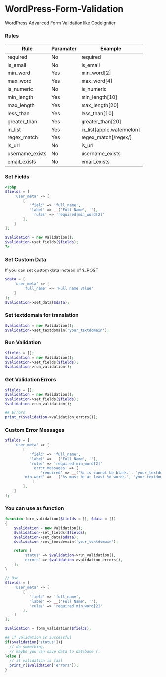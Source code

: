 # WordPress-Form-Validation
WordPress Advanced Form Validation like CodeIgniter

### Rules

| Rule            | Paramater | Example                   |
|-----------------|-----------|---------------------------|
| required        | No        | required                  |
| is_email        | No        | is_email                  |
| min_word        | Yes       | min_word[2]               |
| max_word        | Yes       | max_word[4]               |
| is_numeric      | No        | is_numeric                |
| min_length      | Yes       | min_length[10]            |
| max_length      | Yes       | max_length[20]            |
| less_than       | Yes       | less_than[10]             |
| greater_than    | Yes       | greater_than[20]          |
| in_list         | Yes       | in_list[apple,watermelon] |
| regex_match     | Yes       | regex_match[/regex/]      |
| is_url          | No        | is_url                    |
| username_exists | No        | username_exists           |
| email_exists    | No        | email_exists              |

### Set Fields
````php
<?php
$fields = [
    'user_meta' => [
        [
           'field' => 'full_name',
           'label' => __('Full Name', ''),
            'rules' => 'required|min_word[2]'
        ],
	]
];

$validation = new Validation();
$validation->set_fields($fields);
?>
````

### Set Custom Data
If you can set custom data instead of $_POST
````php
$data = [
	'user_meta' => [
		'full_name' => 'Full name value'
	]
];
$validation->set_data($data);
````

### Set textdomain for translation
````php
$validation = new Validation();
$validation->set_textdomain('your_textdomain');
````

### Run Validation
````php
$fields = [];
$validation = new Validation();
$validation->set_fields($fields);
$validation->run_validation();
````

### Get Validation Errors
````php
$fields = [];
$validation = new Validation();
$validation->set_fields($fields);
$validation->run_validation();

## Errors
print_r($validation->validation_errors());
````

### Custom Error Messages
````php
$fields = [
    'user_meta' => [
        [
           'field' => 'full_name',
           'label' => __('Full Name', ''),
           'rules' => 'required|min_word[2]'
            'error_messages' => [
                'required' => __('%s is cannot be blank.', 'your_textdomain'),
		'min_word' => __('%s must be at least %d words.', 'your_textdomain')
            ]
        ],
    ]
];
````

### You can use as function
````php
function form_validation($fields = [], $data = [])
{
    $validation = new Validation();
    $validation->set_fields($fields);
    $validation->set_data($data);
    $validation->set_textdomain('your_textdomain');

    return [
        'status' => $validation->run_validation(),
        'errors' => $validation->validation_errors(),
    ];
}

// Use
$fields = [
    'user_meta' => [
        [
           'field' => 'full_name',
           'label' => __('Full Name', ''),
           'rules' => 'required|min_word[2]'
        ],
    ]
];

$validation = form_validation($fields);

## if validation is successful
if($validation['status']){
  // do something.
  // maybe you can save data to database (:
}else {
  // if validation is fail
  print_r($validation['errors']);
}
````
